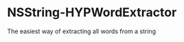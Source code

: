 NSString-HYPWordExtractor
=========================

The easiest way of extracting all words from a string
